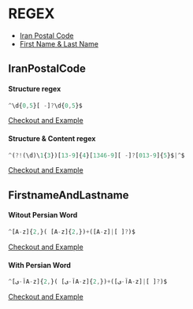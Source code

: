 # REGEX

* [Iran Postal Code](#iranpostalcode)
* [First Name & Last Name](#firstnameandlastname)


## IranPostalCode

#### Structure regex
```js
^\d{0,5}[ -]?\d{0,5}$
```
[Checkout and Example](https://regex101.com/r/CoGm0i/1)

#### Structure & Content regex
```js
^(?!(\d)\1{3})[13-9]{4}[1346-9][ -]?[013-9]{5}$|^$
```
[Checkout and Example](https://regex101.com/r/gAiZ7F/1)


## FirstnameAndLastname
#### Witout Persian Word
```js
^[A-z]{2,}( [A-z]{2,})+([A-z]|[ ]?)$
```
[Checkout and Example](https://regex101.com/r/wIkoxd/1)

#### With Persian Word
```js
^[آ-یA-z]{2,}( [آ-یA-z]{2,})+([آ-یA-z]|[ ]?)$
```
[Checkout and Example](https://regex101.com/r/gg77DK/1)

